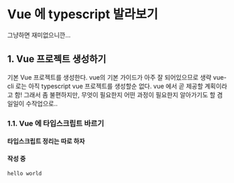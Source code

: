 # Vue 에 typescript 발라보기

그냥하면 재미없으니깐...

## 1. Vue 프로젝트 생성하기

기본 Vue 프로젝트를 생성한다. vue의 기본 가이드가 아주 잘 되어있으므로 생략
vue-cli 로는 아직 typescript vue 프로젝트를 생성할순 없다. vue 에서 곧 제공할 계획이라고 함!
그래서 좀 불편하지만, 무엇이 필요한지 어떤 과정이 필요한지 알아가기도 할 겸 일일이 수작업으로..

### 1.1. Vue 에 타입스크립트 바르기

#### 타입스크립트 정리는 따로 하자

#### 작성 중
```
hello world

```
